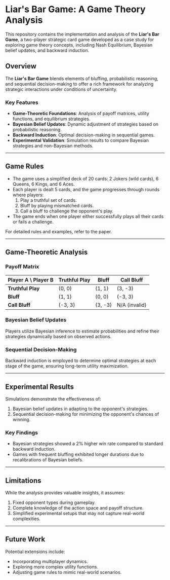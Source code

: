 # Liar's Bar Game: A Game Theory Analysis

This repository contains the implementation and analysis of the **Liar's Bar Game**, a two-player strategic card game developed as a case study for exploring game theory concepts, including Nash Equilibrium, Bayesian belief updates, and backward induction.

## Overview

The **Liar's Bar Game** blends elements of bluffing, probabilistic reasoning, and sequential decision-making to offer a rich framework for analyzing strategic interactions under conditions of uncertainty.

### Key Features
- **Game-Theoretic Foundations**: Analysis of payoff matrices, utility functions, and equilibrium strategies.
- **Bayesian Belief Updates**: Dynamic adjustment of strategies based on probabilistic reasoning.
- **Backward Induction**: Optimal decision-making in sequential games.
- **Experimental Validation**: Simulation results to compare Bayesian strategies and non-Bayesian methods.

---

## Game Rules

- The game uses a simplified deck of 20 cards: 2 Jokers (wild cards), 6 Queens, 6 Kings, and 6 Aces.
- Each player is dealt 5 cards, and the game progresses through rounds where players:
  1. Play a truthful set of cards.
  2. Bluff by playing mismatched cards.
  3. Call a bluff to challenge the opponent's play.
- The game ends when one player either successfully plays all their cards or fails a challenge.

For detailed rules and examples, refer to the paper.

---

## Game-Theoretic Analysis



### Payoff Matrix


| Player A \ Player B | Truthful Play  | Bluff         | Call Bluff   |
|---------------------|----------------|---------------|--------------|
| **Truthful Play**   | (0, 0)         | (1, 1)        | (3, -3)      |
| **Bluff**           | (1, 1)         | (0, 0)        | (-3, 3)      |
| **Call Bluff**      | (-3, 3)        | (3, -3)       | N/A (invalid)|




### Bayesian Belief Updates
Players utilize Bayesian inference to estimate probabilities and refine their strategies dynamically based on observed actions.

### Sequential Decision-Making
Backward induction is employed to determine optimal strategies at each stage of the game, ensuring long-term utility maximization.

---

## Experimental Results

Simulations demonstrate the effectiveness of:
1. Bayesian belief updates in adapting to the opponent's strategies.
2. Sequential decision-making for minimizing the opponent's chances of winning.

### Key Findings
- Bayesian strategies showed a 2% higher win rate compared to standard backward induction.
- Games with frequent bluffing exhibited longer durations due to recalibrations of Bayesian beliefs.

---

## Limitations

While the analysis provides valuable insights, it assumes:
1. Fixed opponent types during gameplay.
2. Complete knowledge of the action space and payoff structure.
3. Simplified experimental setups that may not capture real-world complexities.

---

## Future Work

Potential extensions include:
- Incorporating multiplayer dynamics.
- Exploring more complex utility functions.
- Adjusting game rules to mimic real-world scenarios.

